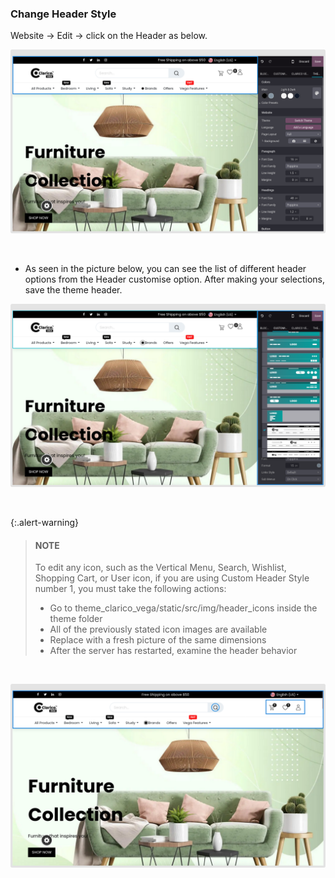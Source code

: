 
### Change Header Style



Website ->  Edit -> click on the Header as below.


![](./images/chs1.png)


 


* As seen in the picture below, you can see the list of different header options from the Header customise option. After making your selections, save the theme header.


![](./images/chs2.png)


 



{:.alert-warning} 
> 
> #### NOTE
> 
> To edit any icon, such as the Vertical Menu, Search, Wishlist, Shopping Cart, or User icon, if you are using Custom Header Style number 1, you must take the following actions:
> 
> 
> * Go to theme_clarico_vega/static/src/img/header_icons inside the theme folder
> * All of the previously stated icon images are available
> * Replace with a fresh picture of the same dimensions
> * After the server has restarted, examine the header behavior
> 
> 
> 


 


![](./images/chs3.png)


 

